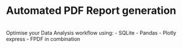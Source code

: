 # Automated PDF Report generation
<br>
Optimise your Data Analysis workflow using:
- SQLite
- Pandas
- Plotly express
- FPDF
in combination
